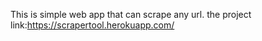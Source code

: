 This is simple web app that can scrape any url. the project link:https://scrapertool.herokuapp.com/
